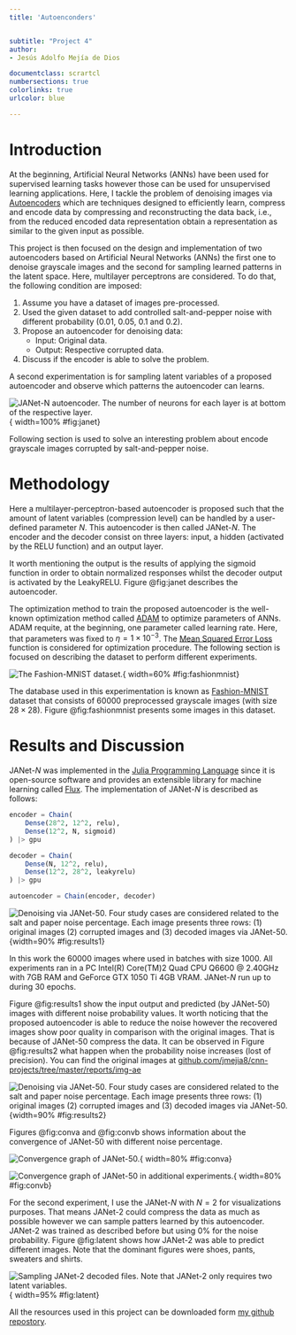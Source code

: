 ```yaml
---
title: 'Autoenconders'


subtitle: "Project 4"
author:
- Jesús Adolfo Mejía de Dios

documentclass: scrartcl
numbersections: true
colorlinks: true
urlcolor: blue

---
```





# Introduction

At the beginning, Artificial Neural Networks (ANNs) have been used for supervised learning
tasks however those can be used for unsupervised learning applications. Here, I tackle the 
problem of denoising images via [Autoencoders](https://www.sciencedirect.com/science/article/pii/S0925231216315533)
which are techniques designed to efficiently learn, compress and encode data by compressing
and reconstructing the data back, i.e., from the reduced encoded data representation obtain
a representation as similar to the given input as possible.


This project is then focused on the design and implementation of two autoencoders based on
Artificial Neural Networks (ANNs) the first one to denoise grayscale images and the second for sampling
learned patterns in the latent space. Here, multilayer perceptrons are considered. To do
that, the following condition are imposed:

1. Assume you have a dataset of images pre-processed.
2. Used the given dataset to add controlled salt-and-pepper noise with different probability
   (0.01, 0.05, 0.1 and 0.2).
3. Propose an autoencoder for denoising data:
    - Input: Original data.
    - Output: Respective corrupted data.
4. Discuss if the encoder is able to solve the problem.


A second experimentation is for sampling latent variables of a proposed autoencoder and
observe which patterns the autoencoder can learns.

![JANet-$N$ autoencoder. The number of neurons for each layer is at bottom of the respective layer.](img-ae/ae.png){ width=100% #fig:janet}



Following section is used to solve an interesting problem about encode grayscale images corrupted
by salt-and-pepper noise.

# Methodology

Here a multilayer-perceptron-based autoencoder is proposed such that the amount of latent variables (compression level) can be handled by a user-defined parameter $N$. This autoencoder is then called JANet-$N$. The encoder and the decoder consist on three layers: input, a hidden (activated by the RELU function) and an output layer.

It worth mentioning the output is the results of applying the sigmoid function in order to obtain normalized responses whilst the decoder output is activated by the LeakyRELU. Figure @fig:janet describes the autoencoder.


The optimization method to train the proposed autoencoder is the well-known optimization method called
[ADAM](https://arxiv.org/abs/1412.6980v8) to optimize parameters of ANNs. ADAM requite, at the beginning, one parameter called learning rate. Here, that parameters was fixed to $\eta =1\times 10^{-3}$.
The [Mean Squared Error Loss](https://research.google/pubs/pub38136.pdf) function is considered
for optimization procedure.
The following section is focused on describing the dataset to perform different experiments.

![ The Fashion-MNIST dataset.](img-ae/fashion-mnist.png){ width=60%  #fig:fashionmnist}




The database used in this experimentation is known as [Fashion-MNIST](https://www.cs.toronto.edu/~kriz/fashionmnist.html)
dataset that consists of 60000 preprocessed grayscale images (with size $28 \times 28$). Figure @fig:fashionmnist presents some images in this dataset.


# Results and Discussion

JANet-$N$ was implemented in the [Julia Programming Language](https://julialang.org/)
since it is open-source software and provides an extensible  library for machine learning
called [Flux](https://fluxml.ai). The implementation of JANet-$N$ is described as follows:

```julia
encoder = Chain(
    Dense(28^2, 12^2, relu),
    Dense(12^2, N, sigmoid)
) |> gpu

decoder = Chain(
    Dense(N, 12^2, relu),
    Dense(12^2, 28^2, leakyrelu)
) |> gpu 

autoencoder = Chain(encoder, decoder)
```

![Denoising via JANet-50. Four study cases are considered related to the salt and paper noise percentage. Each image presents three rows: (1) original images (2) corrupted images and (3) decoded images via JANet-50.](img-ae/ae-n50-1-20.png){width=90%  #fig:results1}

In this work the 60000 images where used in batches with size 1000. All experiments ran in a PC Intel(R) Core(TM)2 Quad CPU    Q6600  @ 2.40GHz with 7GB RAM and GeForce GTX 1050 Ti 4GB VRAM. JANet-$N$
run up to during 30 epochs.




Figure @fig:results1 show the input output and predicted (by JANet-50) images with different noise probability
values. It worth noticing that the
proposed autoencoder is able to reduce the noise however the recovered images show poor
quality in comparison with the original images. That is because of JANet-50 compress the
data. It can be observed in Figure @fig:results2 what happen when the probability noise increases (lost of precision). You can find the original images at [github.com/jmejia8/cnn-projects/tree/master/reports/img-ae](https://github.com/jmejia8/cnn-projects/tree/master/reports/img-ae)





![Denoising via JANet-50. Four study cases are considered related to the salt and paper noise percentage. Each image presents three rows: (1) original images (2) corrupted images and (3) decoded images via JANet-50.](img-ae/ae-n50-50-90.png){width=90%  #fig:results2}

Figures @fig:conva and @fig:convb shows information about the convergence of JANet-50 with different noise percentage.

![Convergence graph of JANet-50.](img-ae/conver.png){ width=80%  #fig:conva}

![Convergence graph of JANet-50 in additional experiments.](img-ae/conver2.png){ width=80%  #fig:convb}


For the second experiment, I use the JANet-$N$ with $N = 2$ for visualizations purposes.
That means JANet-2 could compress the data as much as possible however we can sample patters learned by this autoencoder. JANet-2 was trained as described before but using 0% for the noise probability. Figure @fig:latent shows how JANet-2 was able
to predict different images. Note that the dominant figures were shoes, pants, sweaters and shirts.

![Sampling JANet-2 decoded files. Note that JANet-2 only requires two latent variables.](img-ae/algo_N2_p0.0.png){ width=95% #fig:latent}

All the resources used in this project can be downloaded form [my github repostory](https://github.com/jmejia8/cnn-projects).












